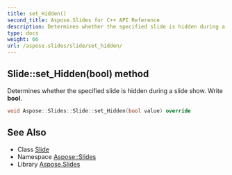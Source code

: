```yaml
---
title: set_Hidden()
second_title: Aspose.Slides for C++ API Reference
description: Determines whether the specified slide is hidden during a slide show. Write bool.
type: docs
weight: 66
url: /aspose.slides/slide/set_hidden/
---
```

## Slide::set_Hidden(bool) method


Determines whether the specified slide is hidden during a slide show. Write **bool**.

```cpp
void Aspose::Slides::Slide::set_Hidden(bool value) override
```

## See Also

* Class [Slide](../)
* Namespace [Aspose::Slides](../../)
* Library [Aspose.Slides](../../../)